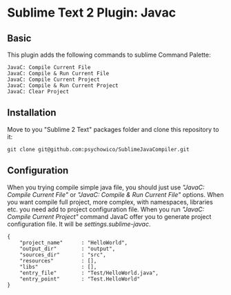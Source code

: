 # Sublime Text 2 Plugin: Javac

## Basic

This plugin adds the following commands to sublime Command Palette:

    JavaC: Compile Current File
    JavaC: Compile & Run Current File
    JavaC: Compile Current Project
    JavaC: Compile & Run Current Project
    JavaC: Clear Project

## Installation

Move to you "Sublime 2 Text" packages folder and clone this repository to it:

    git clone git@github.com:psychowico/SublimeJavaCompiler.git

## Configuration

When you trying compile simple java file, you should just use *"JavaC: Compile Current File"* or *"JavaC: Compile & Run Current File"* options. When you want compile full project, more complex, with namespaces, libraries etc. you need add to project configuration file. When you run *"JavaC: Compile Current Project"* command JavaC offer you to generate project configuration file. It will be *settings.sublime-javac*.

    {
        "project_name"      : "HelloWorld",
        "output_dir"        : "output",
        "sources_dir"       : "src",
        "resources"         : [],
        "libs"              : [],
        "entry_file"        : "Test/HelloWorld.java",
        "entry_point"       : "Test.HelloWorld"
    }